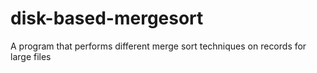 # disk-based-mergesort
A program that performs different merge sort techniques on records for large files 
